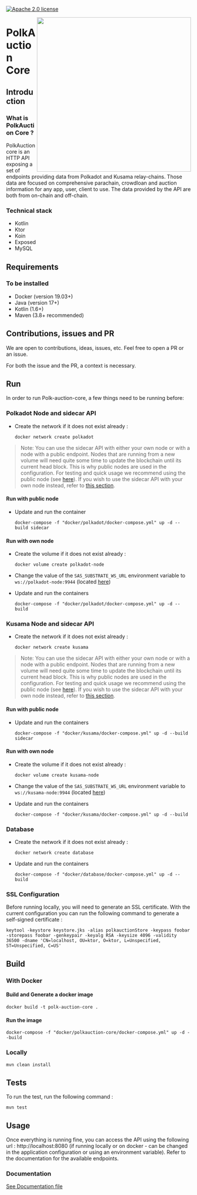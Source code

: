 [![Apache 2.0 license](https://img.shields.io/badge/License-Apache%202.0-blue.svg)](./LICENSE)

<img align="right" width="420" src="https://raw.githubusercontent.com/w3f/General-Grants-Program/master/src/badge_black.svg">

# PolkAuction Core

## Introduction

### What is PolkAuction Core ?
PolkAuction core is an HTTP API exposing a set of endpoints providing data from Polkadot and Kusama relay-chains. Those data are focused on comprehensive parachain, crowdloan and auction information for any app, user, client to use.
The data provided by the API are both from on-chain and off-chain. 

### Technical stack

- Kotlin
- Ktor
- Koin
- Exposed
- MySQL

## Requirements

### To be installed

 - Docker (version 19.03+)
 - Java (version 17+)
 - Kotlin (1.6+)
 - Maven (3.8+ recommended)

## Contributions, issues and PR

We are open to contributions, ideas, issues, etc. Feel free to open a PR or an issue.

For both the issue and the PR, a context is necessary.

## Run

In order to run Polk-auction-core, a few things need to be running before:

### Polkadot Node and sidecar API

- Create the network if it does not exist already :

    `docker network create polkadot`

>Note: You can use the sidecar API with either your own node or with a node with a public endpoint. Nodes that are running from a new volume will need quite some time to update the blockchain until its current head block. This is why public nodes are used in the configuration.
For testing and quick usage we recommend using the public node (see [here](#run-with-public-node)).
If you wish to use the sidecar API with your own node instead, refer to [this section](#run-with-own-node).


#### Run with public node

- Update and run the container

  `docker-compose -f "docker/polkadot/docker-compose.yml" up -d --build sidecar`

#### Run with own node

 - Create the volume if it does not exist already :

    `docker volume create polkadot-node`

 - Change the value of the `SAS_SUBSTRATE_WS_URL` environment variable to `ws://polkadot-node:9944` (located [here](./docker/polkadot/docker-compose.yml))

 - Update and run the containers

    `docker-compose -f "docker/polkadot/docker-compose.yml" up -d --build`

### Kusama Node and sidecar API

- Create the network if it does not exist already :

    `docker network create kusama`

>Note: You can use the sidecar API with either your own node or with a node with a public endpoint. Nodes that are running from a new volume will need quite some time to update the blockchain until its current head block. This is why public nodes are used in the configuration.
For testing and quick usage we recommend using the public node (see [here](#run-with-public-node-1)).
If you wish to use the sidecar API with your own node instead, refer to [this section](#run-with-own-node-1).

#### Run with public node

- Update and run the containers
    
  `docker-compose -f "docker/kusama/docker-compose.yml" up -d --build sidecar`

#### Run with own node

 - Create the volume  if it does not exist already :

     `docker volume create kusama-node`

 - Change the value of the `SAS_SUBSTRATE_WS_URL` environment variable to `ws://kusama-node:9944` (located [here](./docker/kusama/docker-compose.yml))

 - Update and run the containers

   `docker-compose -f "docker/kusama/docker-compose.yml" up -d --build`

### Database

- Create the network if it does not exist already :

    `docker network create database`

- Update and run the containers

   `docker-compose -f "docker/database/docker-compose.yml" up -d --build`

### SSL Configuration

Before running locally, you will need to generate an SSL certificate. With the current configuration you can run the following command to generate a self-signed certificate :

`keytool -keystore keystore.jks -alias polkauctionStore -keypass foobar -storepass foobar -genkeypair -keyalg RSA -keysize 4096 -validity 36500 -dname 'CN=localhost, OU=ktor, O=ktor, L=Unspecified, ST=Unspecified, C=US'`

## Build

### With Docker
#### Build and Generate a docker image

`docker build -t polk-auction-core .`

#### Run the image

`docker-compose -f "docker/polkauction-core/docker-compose.yml" up -d --build`

### Locally

`mvn clean install`

## Tests

To run the test, run the following command :

`mvn test`

## Usage

Once everything is running fine, you can access the API using the following url : http://localhost:8080 (if running locally or on docker - can be changed in the application configuration or using an environment variable). Refer to the documentation for the available endpoints.

### Documentation

[See Documentation file](./docs/DOCUMENTATION.md)
